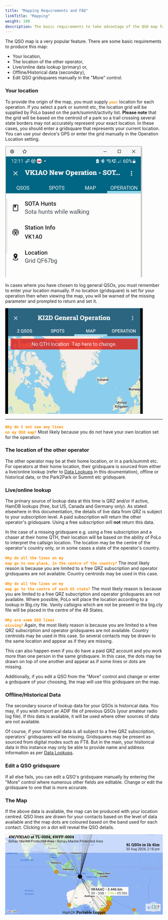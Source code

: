```yaml
---
title: "Mapping Requirements and FAQ"
linkTitle: "Mapping"
weight: 100
description: The basic requirements to take advantage of the QSO map for an operation
---
```

The QSO map is a very popular feature. There are some basic requirements to produce this map:

* Your location,
* The location of the other operator,
* Live/online data lookup (primary) or,
* Offline/Historical data (secondary),
* Edit QSO gridsquares manually in the "More" control.

### Your location
To provide the origin of the map, you must supply <code style="color : darkorange">**your**</code> location for each operation. If you select a park or summit etc, the location grid will be supplied by PoLo based on the park/summit/activity list. **Please note** that the grid will be based on the centroid of a park so a trail crossing several state borders may not accurately represent your exact location. In these cases, you should enter a gridsquare that represents your current location. You can use your device's GPS or enter the grid manually in the Operation Location setting.

![OperationLocation](./maps-location.png)

In cases where you have chosen to log general QSOs, you must remember to enter your location manually. If no location (gridsquare) is set for your operation then when viewing the map, you will be warned of the missing parameter and prompted to return and set it.

<img src="./noqth.png" width="440">

---
<code style="color : darkorange">**Why do I not see any lines on my QSO map?**</code> Most likely because you do not have your own location set for the operation.

### The location of the other operator
The other operator may be at their home location, or in a park/summit etc. For operators at their home location, their gridsquare is sourced from either a live/online lookup (refer to [Data Lookups](../lookups/) in this doumentation), offline or historical data, or the Park2Park or Summit etc gridsquare.

### Live/online lookup
The primary source of lookup data at this time is QRZ and/or if active, HamDB lookups (free, but US, Canada and Germany only).
As stated elsewhere in this documentation, the details of live data from QRZ is subject to your subscription level. A paid subscription will return the other operator's gridsquare. Using a free subscription will **not** return this data. 

In the case of a missing gridsquare e.g. using a free subscription and a chaser at their home QTH, their location will be based on the ability of PoLo to interpret the callsign location. The location may be the centre of the operator's country only, or in some cases a state of the operator's country.

<code style="color : darkorange">**Why do all the lines on my map go to one place, in the centre of the country?**</code> The most likely reason is because you are limited to a free QRZ subscription and operator gridsquares are not available. Country centroids may be used in this case.

<code style="color : darkorange">**Why do all the lines on my map go to the centre of each US state?**</code> The most likely reason is because you are limited to a free QRZ subscription and operator gridsquares are not available. Where possible, PoLo will place the location according to a lookup in Big.cty file. Vanity callsigns which are not be present in the big.cty file will be placed in the centre of the 48 States.

<code style="color : darkorange">**Why are some QSO lines missing?**</code> Again, the most likely reason is because you are limited to a free QRZ subscription and operator gridsquares are not available. Country centroids may be used in this case. So several contacts may be drawn to the same location and appear as if they are missing.

This can also happen even if you do have a paid QRZ account and you work more than one person in the same gridsquare. In this case, the dots may be drawn on top of one another and appear as if some lines or dots are missing.

Additionally, if you edit a QSO from the "More" control and change or enter a grdsquare of your choosing, the map will use this gridsquare on the map.

### Offline/Historical Data
The secondary source of lookup data for your QSOs is historical data. You may, if you wish import an ADIF file of previous QSOs (your amateur radio log file). If this data is available, it will be used where other sources of data are not available.

Of course, if your historical data is all subject to a free QRZ subscription, operators' gridsquares will be missing. Gridsquares may be present as sourced from digital modes such as FT8. But in the main, your hisitorical data in this instance may only be able to provide name and address information as per [Data Lookups](../lookups/).

### Edit a QSO gridsquare
If all else fails, you can edit a QSO's gridsquare manually by entering the "More" control where numerous other fields are editable. Change or edit the gridsquare to one that is more accurate.

### The Map
If the above data is available, the map can be produced with your location centred. QSO lines are drawn for your contacts based on the level of data available and the map dots are coloured based on the band used for each contact. Clicking on a dot will reveal the QSO details.

![QSOMap](./qsomap.png)

